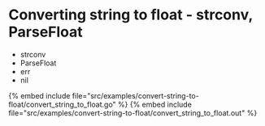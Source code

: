 # Converting string to float - strconv, ParseFloat

* strconv
* ParseFloat
* err
* nil

{% embed include file="src/examples/convert-string-to-float/convert_string_to_float.go" %}
{% embed include file="src/examples/convert-string-to-float/convert_string_to_float.out" %}



